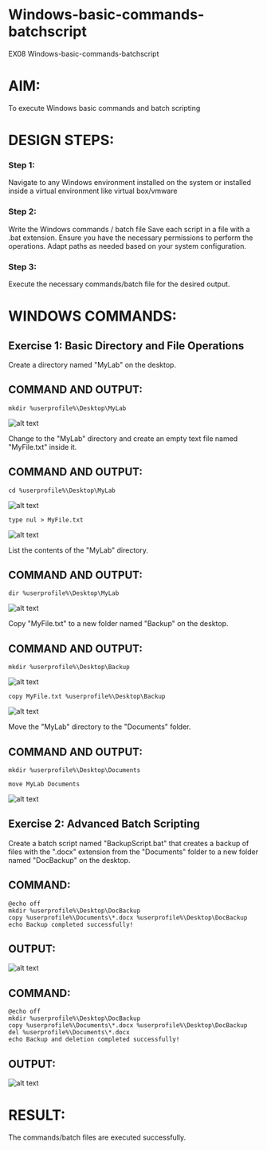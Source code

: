 # Windows-basic-commands-batchscript
EX08 Windows-basic-commands-batchscript

# AIM:
To execute Windows basic commands and batch scripting

# DESIGN STEPS:

### Step 1:

Navigate to any Windows environment installed on the system or installed inside a virtual environment like virtual box/vmware 

### Step 2:

Write the Windows commands / batch file
Save each script in a file with a .bat extension.
Ensure you have the necessary permissions to perform the operations.
Adapt paths as needed based on your system configuration.
### Step 3:

Execute the necessary commands/batch file for the desired output. 




# WINDOWS COMMANDS:
## Exercise 1: Basic Directory and File Operations
Create a directory named "MyLab" on the desktop.


## COMMAND AND OUTPUT:
```
mkdir %userprofile%\Desktop\MyLab
```
![alt text](ex8op1.png)

Change to the "MyLab" directory and create an empty text file named "MyFile.txt" inside it.


## COMMAND AND OUTPUT:
```
cd %userprofile%\Desktop\MyLab
```
![alt text](ex8op2.png)

```
type nul > MyFile.txt
```

![alt text](ex8op3.png)



List the contents of the "MyLab" directory.


## COMMAND AND OUTPUT:
```
dir %userprofile%\Desktop\MyLab
```
![alt text](ex8op4.png)

Copy "MyFile.txt" to a new folder named "Backup" on the desktop.

## COMMAND AND OUTPUT:
```
mkdir %userprofile%\Desktop\Backup
```
![alt text](ex8op5.png)

```
copy MyFile.txt %userprofile%\Desktop\Backup
```

![alt text](ex8op6.png)

Move the "MyLab" directory to the "Documents" folder.


## COMMAND AND OUTPUT:
```
mkdir %userprofile%\Desktop\Documents

move MyLab Documents
```
![alt text](ex8op7.png)

## Exercise 2: Advanced Batch Scripting
Create a batch script named "BackupScript.bat" that creates a backup of files with the ".docx" extension from the "Documents" folder to a new folder named "DocBackup" on the desktop.




## COMMAND:
```
@echo off
mkdir %userprofile%\Desktop\DocBackup
copy %userprofile%\Documents\*.docx %userprofile%\Desktop\DocBackup
echo Backup completed successfully!
```


## OUTPUT:
![alt text](ex8op8.png)

## COMMAND:
```
@echo off
mkdir %userprofile%\Desktop\DocBackup
copy %userprofile%\Documents\*.docx %userprofile%\Desktop\DocBackup
del %userprofile%\Documents\*.docx
echo Backup and deletion completed successfully!
```
## OUTPUT:
![alt text](ex8op9.png)

# RESULT:
The commands/batch files are executed successfully.

